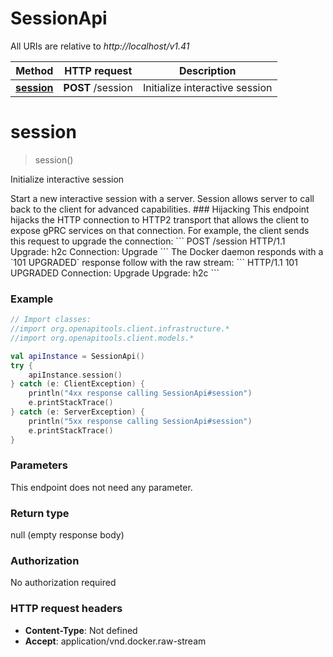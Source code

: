 # SessionApi

All URIs are relative to *http://localhost/v1.41*

Method | HTTP request | Description
------------- | ------------- | -------------
[**session**](SessionApi.md#session) | **POST** /session | Initialize interactive session


<a name="session"></a>
# **session**
> session()

Initialize interactive session

Start a new interactive session with a server. Session allows server to call back to the client for advanced capabilities.  ### Hijacking  This endpoint hijacks the HTTP connection to HTTP2 transport that allows the client to expose gPRC services on that connection.  For example, the client sends this request to upgrade the connection:  &#x60;&#x60;&#x60; POST /session HTTP/1.1 Upgrade: h2c Connection: Upgrade &#x60;&#x60;&#x60;  The Docker daemon responds with a &#x60;101 UPGRADED&#x60; response follow with the raw stream:  &#x60;&#x60;&#x60; HTTP/1.1 101 UPGRADED Connection: Upgrade Upgrade: h2c &#x60;&#x60;&#x60; 

### Example
```kotlin
// Import classes:
//import org.openapitools.client.infrastructure.*
//import org.openapitools.client.models.*

val apiInstance = SessionApi()
try {
    apiInstance.session()
} catch (e: ClientException) {
    println("4xx response calling SessionApi#session")
    e.printStackTrace()
} catch (e: ServerException) {
    println("5xx response calling SessionApi#session")
    e.printStackTrace()
}
```

### Parameters
This endpoint does not need any parameter.

### Return type

null (empty response body)

### Authorization

No authorization required

### HTTP request headers

 - **Content-Type**: Not defined
 - **Accept**: application/vnd.docker.raw-stream


